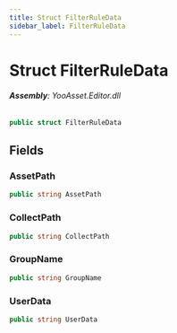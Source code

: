 ```yaml
---
title: Struct FilterRuleData
sidebar_label: FilterRuleData
---
```

# Struct FilterRuleData


###### **Assembly**: YooAsset.Editor.dll

```csharp title="Declaration"
public struct FilterRuleData
```
## Fields
### AssetPath


```csharp title="Declaration"
public string AssetPath
```
### CollectPath


```csharp title="Declaration"
public string CollectPath
```
### GroupName


```csharp title="Declaration"
public string GroupName
```
### UserData


```csharp title="Declaration"
public string UserData
```
